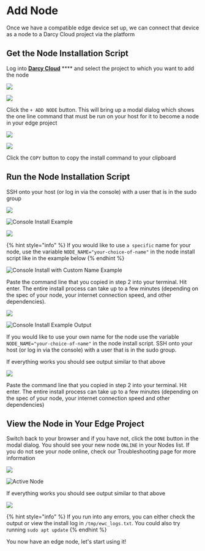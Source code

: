 # Add Node

Once we have a compatible edge device set up, we can connect that device as a node to a Darcy Cloud project via the platform

## Get the Node Installation Script

Log into [**Darcy Cloud**](https://cloud.darcy.ai/welcome) **** and select the project to which you want to add the node

![](../../../.gitbook/assets/add-node.png)

![](../../../.gitbook/assets/2done.png)

Click the `+ ADD NODE` button. This will bring up a modal dialog which shows the one line command that must be run on your host for it to become a node in your edge project

![](../../../.gitbook/assets/darcy-install-script.png)

![](../../../.gitbook/assets/add-node-install-script.png)

Click the `COPY` button to copy the install command to your clipboard

## Run the Node Installation Script

SSH onto your host (or log in via the console) with a user that is in the sudo group

![](../../../.gitbook/assets/node1-installscript.png)

![Console Install Example](<../../../.gitbook/assets/Screen Shot 2022-04-08 at 1.30.56 PM.png>)

![](../../../.gitbook/assets/node1-installed.png)

{% hint style="info" %}
If you would like to use `a specific` name for your node, use the variable `NODE_NAME="your-choice-of-name"` in the node install script like in the example below
{% endhint %}

![Console Install with Custom Name Example](<../../../.gitbook/assets/Screen Shot 2022-04-08 at 1.31.39 PM.png>)

Paste the command line that you copied in step 2 into your terminal. Hit enter. The entire install process can take up to a few minutes (depending on the spec of your node, your internet connection speed, and other dependencies).&#x20;

![](../../../.gitbook/assets/1st-node-added.png)

![Console Install Example Output](../../../.gitbook/assets/1-node-installed.png)

If you would like to use your own name for the node use the variable `NODE_NAME="your-choice-of-name"` in the node install script. SSH onto your host (or log in via the console) with a user that is in the sudo group.

If everything works you should see output similar to that above

![](../../../.gitbook/assets/node2-installscript.png)

Paste the command line that you copied in step 2 into your terminal. Hit enter. The entire install process can take up to a few minutes (depending on the spec of your node, your internet connection speed and other dependencies)

## View the Node in Your Edge Project

Switch back to your browser and if you have not, click the `DONE` button in the modal dialog. You should see your new node `ONLINE` in your Nodes list. If you do not see your node online, check our Troubleshooting page for more information

![](../../../.gitbook/assets/node2-installed.png)

![Active Node](<../../../.gitbook/assets/1-node-added (1).png>)

If everything works you should see output similar to that above

![](../../../.gitbook/assets/2-node-added.png)

{% hint style="info" %}
If you run into any errors, you can either check the output or view the install log in `/tmp/ewc_logs.txt`. You could also try running `sudo apt update`
{% endhint %}

You now have an edge node, let's start using it!
